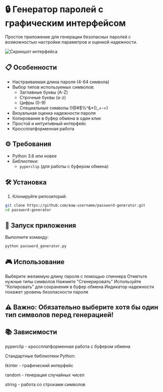 # 🔒 Генератор паролей с графическим интерфейсом

Простое приложение для генерации безопасных паролей с возможностью настройки параметров и оценкой надежности.

![Скриншот интерфейса]((https://github.com/user-attachments/assets/6245a3f9-afc9-4844-93ba-de611e25cd00))


## 📋 Особенности

- Настраиваемая длина пароля (4-64 символа)
- Выбор типов используемых символов:
  - Заглавные буквы (A-Z)
  - Строчные буквы (a-z)
  - Цифры (0-9)
  - Специальные символы (!@#$%^&*()_+-=)
- Визуальная оценка надежности пароля
- Копирование в буфер обмена в один клик
- Простой и интуитивный интерфейс
- Кроссплатформенная работа

## ⚙️ Требования

- Python 3.6 или новее
- Библиотеки:
  - `pyperclip` (для работы с буфером обмена)

## 🛠 Установка

1. Клонируйте репозиторий:
```bash
git clone https://github.com/ваш-username/password-generator.git
cd password-generator
```
## 🚀 Запуск приложения
Выполните команду:
```bash
python password_generator.py
```

## 🎮 Использование
Выберите желаемую длину пароля с помощью спиннера
Отметьте нужные типы символов
Нажмите "Сгенерировать"
Используйте "Копировать" для сохранения в буфер обмена
Индикатор надежности покажет уровень безопасности пароля
## ⚠️ Важно: Обязательно выберите хотя бы один тип символов перед генерацией!

## 📚 Зависимости
pyperclip - кроссплатформенная работа с буфером обмена

Стандартные библиотеки Python:

tkinter - графический интерфейс

random - генерация случайных чисел

string - работа со строками символов
